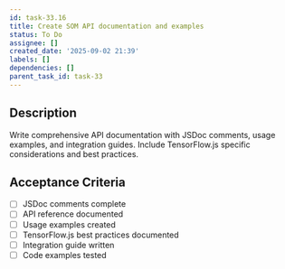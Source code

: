 ```yaml
---
id: task-33.16
title: Create SOM API documentation and examples
status: To Do
assignee: []
created_date: '2025-09-02 21:39'
labels: []
dependencies: []
parent_task_id: task-33
---
```


## Description

Write comprehensive API documentation with JSDoc comments, usage examples, and integration guides. Include TensorFlow.js specific considerations and best practices.

## Acceptance Criteria

- [ ] JSDoc comments complete
- [ ] API reference documented
- [ ] Usage examples created
- [ ] TensorFlow.js best practices documented
- [ ] Integration guide written
- [ ] Code examples tested
